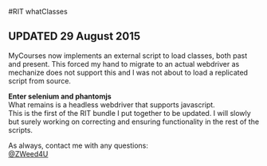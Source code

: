 #RIT whatClasses
## UPDATED 29 August 2015

MyCourses now implements an external script to load classes, both past and present. This forced my hand to migrate to an actual webdriver as mechanize does not support this and I was not about to load a replicated script from source.  

**Enter selenium and phantomjs**  
What remains is a headless webdriver that supports javascript.  
This is the first of the RIT bundle I put together to be updated. I will slowly but surely working on correcting and ensuring functionality in the rest of the scripts.  

As always, contact me with any questions:  
[@ZWeed4U](http://www.twitter.com/zweed4u)

